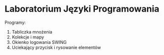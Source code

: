 # Laboratorium Języki Programowania
Programy:
1. Tabliczka mnożenia
2. Kolekcje i mapy
3. Okienko logowania SWING
4. Uciekający przycisk i rysowanie elementów
